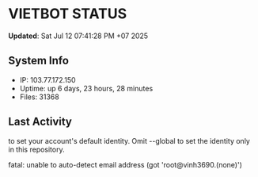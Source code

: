 # VIETBOT STATUS
**Updated**: Sat Jul 12 07:41:28 PM +07 2025

## System Info
- IP: 103.77.172.150
- Uptime: up 6 days, 23 hours, 28 minutes
- Files: 31368

## Last Activity

to set your account's default identity.
Omit --global to set the identity only in this repository.

fatal: unable to auto-detect email address (got 'root@vinh3690.(none)')
